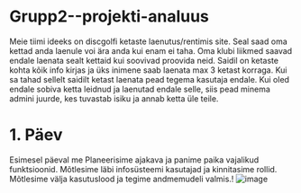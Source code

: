 # Grupp2--projekti-analuus
Meie tiimi ideeks on discgolfi ketaste laenutus/rentimis site. Seal saad oma kettad anda laenule voi ära anda kui enam ei taha. Oma klubi liikmed saavad endale laenata sealt kettaid kui soovivad proovida neid. Saidil on ketaste kohta kõik info kirjas ja üks inimene saab laenata max 3 ketast korraga. Kui sa tahad sellelt saidilt ketast laenata pead tegema kasutaja endale. Kui oled endale sobiva ketta leidnud ja laenutad endale selle, siis pead minema admini juurde, kes tuvastab isiku ja annab ketta üle teile.
# 1. Päev 
Esimesel päeval me Planeerisime ajakava ja panime paika vajalikud funktsioonid. Mõtlesime läbi infosüsteemi kasutajad ja kinnitasime rollid. Mõtlesime välja kasutuslood ja tegime andmemudeli valmis.!
![image](https://user-images.githubusercontent.com/93243148/156522284-b30728c1-23e4-41e0-a25c-f0111eb3ed0f.png)




